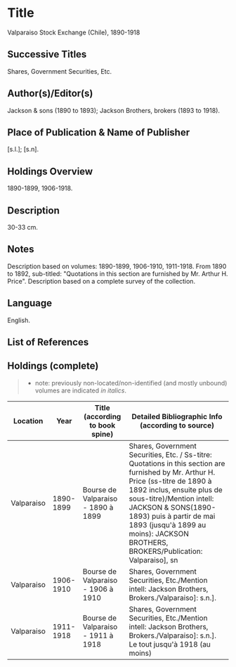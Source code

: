 # Title
Valparaiso Stock Exchange (Chile), 1890-1918

## Successive Titles
Shares, Government Securities, Etc.

## Author(s)/Editor(s)
Jackson & sons (1890 to 1893);  Jackson Brothers, brokers (1893 to 1918).

## Place of Publication & Name of Publisher
[s.l.]; [s.n]. 

## Holdings Overview
1890-1899, 1906-1918.

## Description
30-33 cm.

## Notes
Description based on volumes: 1890-1899, 1906-1910, 1911-1918. From 1890 to 1892, sub-titled: "Quotations in this section are furnished by Mr. Arthur H. Price". Description based on a complete survey of the collection.

## Language
English.

## List of References

## Holdings (complete)

> * note: previously non-located/non-identified (and mostly unbound) volumes are indicated *in italics*.

| Location   | Year      | Title (according to book spine)    | Detailed Bibliographic Info (according to source)                                                                                                                                                                                                                                                                                |
|------------|-----------|------------------------------------|----------------------------------------------------------------------------------------------------------------------------------------------------------------------------------------------------------------------------------------------------------------------------------------------------------------------------------|
| Valparaiso | 1890-1899 | Bourse de Valparaiso - 1890 à 1899 | Shares, Government Securities, Etc. / Ss-titre: Quotations in this section are furnished by Mr. Arthur H. Price (ss-titre de 1890 à 1892 inclus, ensuite plus de sous-titre)/Mention intell: JACKSON & SONS(1890-1893) puis à partir de mai 1893 (jusqu'à 1899 au moins): JACKSON BROTHERS, BROKERS/Publication: Valparaiso], sn |
| Valparaiso | 1906-1910 | Bourse de Valparaiso - 1906 à 1910 | Shares, Government Securities, Etc./Mention intell: Jackson Brothers, Brokers./Valparaiso]: s.n.].                                                                                                                                                                                                                               |
| Valparaiso | 1911-1918 | Bourse de Valparaiso - 1911 à 1918 | Shares, Government Securities, Etc./Mention intell: Jackson Brothers, Brokers./Valparaiso]: s.n.]. Le tout jusqu'à 1918 (au moins)                                                                                                                                                                                               |
